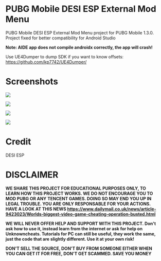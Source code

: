 # PUBG Mobile DESI ESP External Mod Menu
PUBG Mobile DESI ESP External Mod Menu project for PUBG Mobile 1.3.0. Project fixed for better compatibility for Android Studio

**Note: AIDE app does not compile androidx correctly, the app will crash!**

Use UE4Dumper to dump SDK if you want to know offsets: https://github.com/kp7742/UE4Dumper/

# Screenshots
![](https://i.imgur.com/FtfEsuv.png)

![](https://i.imgur.com/KVRExRl.png)

![](https://i.imgur.com/9qLQRaX.jpg)

![](https://i.imgur.com/o7D8ESh.jpg)

# Credit
DESI ESP

# DISCLAIMER
**WE SHARE THIS PROJECT FOR EDUCATIONAL PURPOSES ONLY, TO LEARN HOW THIS PROJECT WORKS. WE DO NOT ENCOURAGE YOU TO MOD PUBG OR ANY TENCENT GAMES. DOING SO MAY END YOU UP IN LEGAL TROUBLE. YOU ARE ONLY RESPONSABLE FOR YOUR ACTIONS. HAVE A LOOK AT THIS NEWS https://www.dailymail.co.uk/news/article-9423023/Worlds-biggest-video-game-cheating-operation-busted.html**

**WE WILL NEVER OFFER HELP AND SUPPORT WITH THIS PROJECT. Don't ask how to use it, instead learn from the internet or ask for help on Unknowncheats. Tutorials for PC can still be useful, they work the same, just the code that are slightly different. Use it at your own risk!**

**DON'T SELL THE SOURCE, DON'T BUY FROM SOMEONE EITHER WHEN YOU CAN GET IT FOR FREE, DON'T GET SCAMMED. SAVE YOU MONEY**
